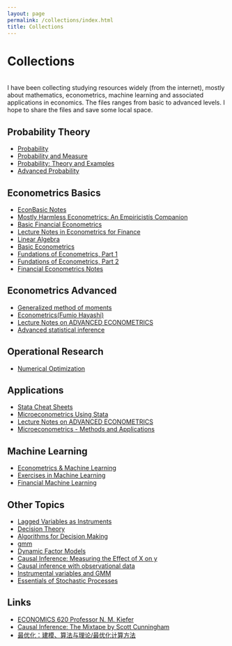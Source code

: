```yaml
---
layout: page
permalink: /collections/index.html
title: Collections
---
```


# Collections

<br>I have been collecting studying resources widely (from the internet), mostly about mathematics, econometrics, machine learning and associated applications in economics. The files ranges from basic to advanced levels. I hope to share the files and save some local space.

## Probability Theory

- [Probability](https://seaaann.github.io/file/collections/Probability/p.pdf)
- [Probability and Measure](https://seaaann.github.io/file/collections/Probability/pm.pdf)
- [Probability: Theory and Examples](https://seaaann.github.io/file/collections/Probability/PTE5_011119.pdf)
- [Advanced Probability](https://seaaann.github.io/file/collections/Probability/ap.pdf)

## Econometrics Basics

- [EconBasic Notes](https://seaaann.github.io/file/collections/Basics/econ372lec1.pdf)
- [Mostly Harmless Econometrics: An Empiricistís Companion](https://seaaann.github.io/file/collections/Basics/Angrist&Pischke.pdf)
- [Basic Financial Econometrics](https://seaaann.github.io/file/collections/Basics/Basic_Financial_Econometrics.pdf)
- [Lecture Notes in Econometrics for Finance](https://seaaann.github.io/file/collections/Basics/EcmtFinAll.pdf)
- [Linear Algebra](https://seaaann.github.io/file/collections/Basics/linear-algebra-notes.pdf)
- [Basic Econometrics](https://seaaann.github.io/file/collections/Basics/basic.pdf)
- [Fundations of Econometrics, Part 1](https://seaaann.github.io/file/collections/Basics/Ectsbook.pdf)
- [Fundations of Econometrics, Part 2](https://seaaann.github.io/file/collections/Basics/EctsPart2book.pdf)
- [Financial Econometrics Notes](https://seaaann.github.io/file/collections/Basics/financial-econometrics-2020-2021.pdf)


## Econometrics Advanced
- [Generalized method of moments](https://seaaann.github.io/file/collections/Advanced/Generalized_method_of_moments.pdf)
- [Econometrics(Fumio Hayashi)](https://seaaann.github.io/file/collections/Advanced/Fumio_Hayashi_Econometrics.pdf)
- [Lecture Notes on ADVANCED ECONOMETRICS](https://seaaann.github.io/file/collections/Advanced/ADVANCED_ECONOMETRICS.pdf)
- [Advanced statistical inference](https://seaaann.github.io/file/collections/Advanced/STAT613.pdf)

## Operational Research

- [Numerical Optimization](https://seaaann.github.io/file/collections/OR/num_optimization.pdf)


## Applications

- [Stata Cheat Sheets](https://seaaann.github.io/file/collections/Applications/statacheatsheets.pdf)
- [Microeconometrics Using Stata](https://seaaann.github.io/file/collections/Applications/Microeconometrics_Using_Stata.pdf)
- [Lecture Notes on ADVANCED ECONOMETRICS](https://seaaann.github.io/file/collections/Applications/Microeconometrics_Using_Stata.pdf)
- [Microeconometrics - Methods and Applications](https://seaaann.github.io/file/collections/Applications/Microeconometrics_Methods_and_Applications.pdf)

## Machine Learning

- [Econometrics & Machine Learning](https://seaaann.github.io/file/collections/MachineLearning/Machine_Learning_and_Econometrics_EF.pdf)
- [Exercises in Machine Learning](https://seaaann.github.io/file/collections/MachineLearning/2206_13446.pdf)
- [Financial Machine Learning](https://seaaann.github.io/file/collections/MachineLearning/w31502.pdf)

## Other Topics
- [Lagged Variables as Instruments](https://seaaann.github.io/file/collections/others/WangBellemareLaggedIVsMay2019.pdf)
- [Decision Theory](https://seaaann.github.io/file/collections/others/econ722slides.pdf)
- [Algorithms for Decision Making](https://seaaann.github.io/file/collections/others/dm.pdf)
- [gmm](https://seaaann.github.io/file/collections/others/gmm.pdf)
- [Dynamic Factor Models](https://seaaann.github.io/file/collections/others/Stock_Watson_HOM_Vol2.pdf)
- [Causal Inference: Measuring the Effect of X on y](https://seaaann.github.io/file/collections/others/cimexy.pdf)
- [Causal inference with observational data](https://seaaann.github.io/file/collections/others/dc09_nichols.pdf)
- [Instrumental variables and GMM](https://seaaann.github.io/file/collections/others/ivreg2_bcwp545.pdf)
- [Essentials of Stochastic Processes](https://seaaann.github.io/file/collections/others/EOSP2021.pdf)

## Links
- [ECONOMICS 620 Professor N. M. Kiefer](https://courses.cit.cornell.edu/econ620/620lect.htm)
- [Causal Inference: The Mixtape by Scott Cunningham](https://mixtape.scunning.com/)
- [最优化：建模、算法与理论/最优化计算方法](http://faculty.bicmr.pku.edu.cn/~wenzw/optbook.html)



<!-- ## Chat with me -->

<!-- **Jan 2023:** I have set up the [online-coffee-time](https://calendly.com/lancecai/meet-with-lance) (Inspired by **[Shangzhe Wu](https://elliottwu.com/)**). Welcome to chat with me! -->

<!-- Calendly inline widget begin -->

<!-- <div class="calendly-inline-widget" data-url="https://calendly.com/lancecai/meet-with-lance" style="min-width:320px;height:630px;"></div>
<script type="text/javascript" src="https://assets.calendly.com/assets/external/widget.js" async></script> -->
<!-- Calendly inline widget end -->

